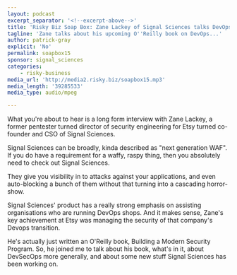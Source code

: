 ```yaml
---
layout: podcast
excerpt_separator: '<!--excerpt-above-->'
title: 'Risky Biz Soap Box: Zane Lackey of Signal Sciences talks DevOps'
tagline: 'Zane talks about his upcoming O''Reilly book on DevOps...'
author: patrick-gray
explicit: 'No'
permalink: soapbox15
sponsor: signal_sciences
categories:
    - risky-business
media_url: 'http://media2.risky.biz/soapbox15.mp3'
media_length: '39285533'
media_type: audio/mpeg

---
```

What you're about to hear is a long form interview with Zane Lackey, a former pentester turned director of security engineering for Etsy turned co-founder and CSO of Signal Sciences.

Signal Sciences can be broadly, kinda described as "next generation WAF". If you do have a requirement for a waffy, raspy thing, then you absolutely need to check out Signal Sciences. 

They give you visibility in to attacks against your applications, and even auto-blocking a bunch of them without that turning into a cascading horror-show. 

Signal Sciences' product has a really strong emphasis on assisting organisations who are running DevOps shops. And it makes sense, Zane's key achievement at Etsy was managing the security of that company's Devops transition.

He's actually just written an O'Reilly book, Building a Modern Security Program. So, he joined me to talk about his book, what's in it, about DevSecOps more generally, and about some new stuff Signal Sciences has been working on.